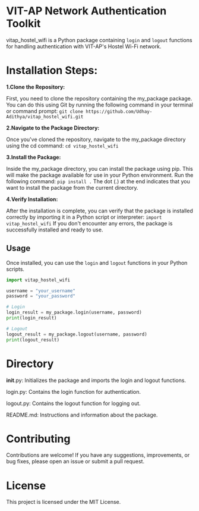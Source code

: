 # VIT-AP Network Authentication Toolkit

vitap_hostel_wifi is a Python package containing `login` and `logout` functions for handling authentication with VIT-AP's Hostel Wi-Fi network.

# Installation Steps:

**1.Clone the Repository:**

First, you need to clone the repository containing the my_package package. You can do this using Git by running the following command in your terminal or command prompt:
```git clone https://github.com/Udhay-Adithya/vitap_hostel_wifi.git```

**2.Navigate to the Package Directory:**

Once you've cloned the repository, navigate to the my_package directory using the cd command:
```cd vitap_hostel_wifi```

**3.Install the Package:**

Inside the my_package directory, you can install the package using pip. This will make the package available for use in your Python environment. Run the following command:
```pip install .```
The dot (.) at the end indicates that you want to install the package from the current directory.

**4.Verify Installation:**

After the installation is complete, you can verify that the package is installed correctly by importing it in a Python script or interpreter:
```import vitap_hostel_wifi```
If you don't encounter any errors, the package is successfully installed and ready to use.




## Usage
Once installed, you can use the `login` and `logout` functions in your Python scripts.

```python
import vitap_hostel_wifi

username = "your_username"
password = "your_password"

# Login
login_result = my_package.login(username, password)
print(login_result)

# Logout
logout_result = my_package.logout(username, password)
print(logout_result)
```
# Directory
__init__.py: Initializes the package and imports the login and logout functions.

login.py: Contains the login function for authentication.

logout.py: Contains the logout function for logging out.

README.md: Instructions and information about the package.




# Contributing
Contributions are welcome! If you have any suggestions, improvements, or bug fixes, please open an issue or submit a pull request.

# License
This project is licensed under the MIT License. 

